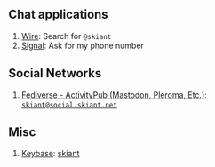 ## Chat applications
1. [Wire](https://wire.com/): Search for `@skiant`
2. [Signal](https://whispersystems.org/): Ask for my phone number

## Social Networks
1. [Fediverse - ActivityPub (Mastodon, Pleroma, Etc.)](https://en.wikipedia.org/wiki/ActivityPub): [`skiant@social.skiant.net`](https://social.skiant.net/skiant)

## Misc
1. [Keybase](https://keybase.io/): [skiant](https://keybase.io/skiant)
